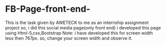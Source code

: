 # FB-Page-front-end-
This is the task given by AWETECK to me as an internship assignment project so, i did this social media page(only front end)
i developed this page using Html-5,css,Bootstrap
Note: i have developed this for screen width less then 767px. so, change your screen width and observe it.
